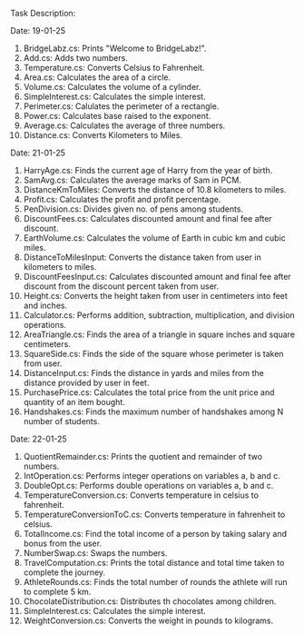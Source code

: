 Task Description:

Date: 19-01-25
1) BridgeLabz.cs: Prints "Welcome to BridgeLabz!".
2) Add.cs: Adds two numbers.
3) Temperature.cs: Converts Celsius to Fahrenheit.
4) Area.cs: Calculates the area of a circle.
5) Volume.cs: Calculates the volume of a cylinder.
6) SimpleInterest.cs: Calculates the simple interest.
7) Perimeter.cs: Calulates the perimeter of a rectangle.
8) Power.cs: Calculates base raised to the exponent.
9) Average.cs: Calculates the average of three numbers.
10) Distance.cs: Converts Kilometers to Miles.

Date: 21-01-25
1) HarryAge.cs: Finds the current age of Harry from the year of birth.
2) SamAvg.cs: Calculates the average marks of Sam in PCM.
3) DistanceKmToMiles: Converts the distance of 10.8 kilometers to miles.
4) Profit.cs: Calculates the profit and profit percentage.
5) PenDivision.cs: Divides given no. of pens among students.
6) DiscountFees.cs: Calculates discounted amount and final fee after discount.
7) EarthVolume.cs: Calculates the volume of Earth in cubic km and cubic miles.
8) DistanceToMilesInput: Converts the distance taken from user in kilometers to miles.
9) DiscountFeesInput.cs: Calculates discounted amount and final fee after discount from the discount percent taken from user.
10) Height.cs: Converts the height taken from user in centimeters into feet and inches.
11) Calculator.cs: Performs addition, subtraction, multiplication, and division operations.
12) AreaTriangle.cs: Finds the area of a triangle in square inches and square centimeters.
13) SquareSide.cs: Finds the side of the square whose perimeter is taken from user.
14) DistanceInput.cs: Finds the distance in yards and miles from the distance provided by user in feet.
15) PurchasePrice.cs: Calculates the total price from the unit price and quantity of an item bought.
16) Handshakes.cs: Finds the maximum number of handshakes among N number of students.

Date: 22-01-25
1) QuotientRemainder.cs: Prints the quotient and remainder of two numbers.
2) IntOperation.cs: Performs integer operations on variables a, b and c.
3) DoubleOpt.cs: Performs double operations on variables a, b and c.
4) TemperatureConversion.cs: Converts temperature in celsius to fahrenheit.
5) TemperatureConversionToC.cs: Converts temperature in fahrenheit to celsius.
6) TotalIncome.cs: Find the total income of a person by taking salary and bonus from the user.
7) NumberSwap.cs: Swaps the numbers.
8) TravelComputation.cs: Prints the total distance and total time taken to complete the journey.
9) AthleteRounds.cs: Finds the total number of rounds the athlete will run to complete 5 km.
10) ChocolateDistribution.cs: Distributes th chocolates among children.
11) SimpleInterest.cs: Calculates the simple interest.
12) WeightConversion.cs: Converts the weight in pounds to kilograms.

